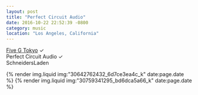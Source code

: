 ```yaml
---
layout: post
title: "Perfect Circuit Audio"
date: 2016-10-22 22:52:39 -0800
category: music
location: "Los Angeles, California"
---
```


<a href="/posts/2016/03/09/five-g-tokyo">Five G Tokyo</a> &#x2713;<br />
Perfect Circuit Audio &#x2713;<br />
SchneidersLaden

{% render img.liquid img:"30642762432_6d7ce3ea4c_k" date:page.date %}
{% render img.liquid img:"30759341295_bd6dca5a66_k" date:page.date %}
